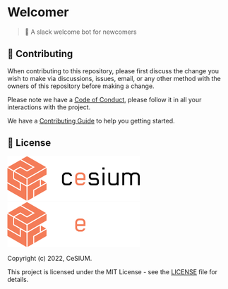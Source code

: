 [contributing]: CONTRIBUTING.md
[code_of_conduct]: CODE_OF_CONDUCT.md
[license]: LICENSE.txt

# Welcomer

> 👋 A slack welcome bot for newcomers

## 🤝 Contributing

When contributing to this repository, please first discuss the change you wish
to make via discussions, issues, email, or any other method with the owners of this
repository before making a change.

Please note we have a [Code of Conduct][code_of_conduct], please follow it
in all your interactions with the project.

We have a [Contributing Guide][contributing] to help you getting started.

## 📝 License

<img src=".github/brand/cesium-DARK.svg#gh-light-mode-only" width="300">
<img src=".github/brand/cesium-LIGHT.svg#gh-dark-mode-only" width="300">

Copyright (c) 2022, CeSIUM.

This project is licensed under the MIT License - see the [LICENSE][license]
file for details.
